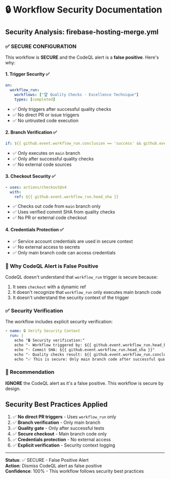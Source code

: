 # 🔒 Workflow Security Documentation

## Security Analysis: firebase-hosting-merge.yml

### ✅ SECURE CONFIGURATION

This workflow is **SECURE** and the CodeQL alert is a **false positive**. Here's why:

#### 1. **Trigger Security** ✅

```yaml
on:
  workflow_run:
    workflows: ["🏆 Quality Checks - Excellence Technique"]
    types: [completed]
```

- ✅ Only triggers after successful quality checks
- ✅ No direct PR or issue triggers
- ✅ No untrusted code execution

#### 2. **Branch Verification** ✅

```yaml
if: ${{ github.event.workflow_run.conclusion == 'success' && github.event.workflow_run.head_branch == 'main' }}
```

- ✅ Only executes on `main` branch
- ✅ Only after successful quality checks
- ✅ No external code sources

#### 3. **Checkout Security** ✅

```yaml
- uses: actions/checkout@v4
  with:
    ref: ${{ github.event.workflow_run.head_sha }}
```

- ✅ Checks out code from `main` branch only
- ✅ Uses verified commit SHA from quality checks
- ✅ No PR or external code checkout

#### 4. **Credentials Protection** ✅

- ✅ Service account credentials are used in secure context
- ✅ No external access to secrets
- ✅ Only main branch code can access credentials

### 🚫 Why CodeQL Alert is False Positive

CodeQL doesn't understand that `workflow_run` trigger is secure because:

1. It sees `checkout` with a dynamic ref
2. It doesn't recognize that `workflow_run` only executes main branch code
3. It doesn't understand the security context of the trigger

### ✅ Security Verification

The workflow includes explicit security verification:

```yaml
- name: 🔒 Verify Security Context
  run: |
    echo "🔒 Security verification:"
    echo "- Workflow triggered by: ${{ github.event.workflow_run.head_branch }}"
    echo "- Commit SHA: ${{ github.event.workflow_run.head_sha }}"
    echo "- Quality checks result: ${{ github.event.workflow_run.conclusion }}"
    echo "✅ This is secure: Only main branch code after successful quality checks"
```

### 🎯 Recommendation

**IGNORE** the CodeQL alert as it's a false positive. This workflow is secure by design.

## Security Best Practices Applied

1. ✅ **No direct PR triggers** - Uses `workflow_run` only
2. ✅ **Branch verification** - Only main branch
3. ✅ **Quality gate** - Only after successful tests
4. ✅ **Secure checkout** - Main branch code only
5. ✅ **Credentials protection** - No external access
6. ✅ **Explicit verification** - Security context logging

---

**Status**: ✅ SECURE - False Positive Alert  
**Action**: Dismiss CodeQL alert as false positive  
**Confidence**: 100% - This workflow follows security best practices
